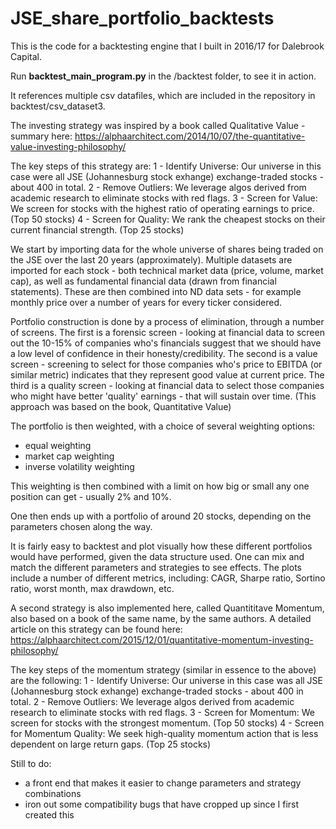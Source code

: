 # JSE_share_portfolio_backtests
This is the code for a backtesting engine that I built in 2016/17 for Dalebrook Capital.

Run **backtest_main_program.py** in the /backtest folder, to see it in action.

It references multiple csv datafiles, which are included in the repository in backtest/csv_dataset3.

The investing strategy was inspired by a book called Qualitative Value - summary here: https://alphaarchitect.com/2014/10/07/the-quantitative-value-investing-philosophy/

The key steps of this strategy are:
1 - Identify Universe: Our universe in this case were all JSE (Johannesburg stock exhange) exchange-traded stocks - about 400 in total.
2 - Remove Outliers: We leverage algos derived from academic research to eliminate stocks with red flags.
3 - Screen for Value: We screen for stocks with the highest ratio of operating earnings to price. (Top 50 stocks)
4 - Screen for Quality: We rank the cheapest stocks on their current financial strength. (Top 25 stocks)

We start by importing data for the whole universe of shares being traded on the JSE over the last 20 years (approximately).
Multiple datasets are imported for each stock - both technical market data (price, volume, market cap), as well as fundamental financial data (drawn from financial statements).
These are then combined into ND data sets - for example monthly price over a number of years for every ticker considered.

Portfolio construction is done by a process of elimination, through a number of screens.
The first is a forensic screen - looking at financial data to screen out the 10-15% of companies who's financials suggest that we should have a low level of confidence in their honesty/credibility.
The second is a value screen - screening to select for those companies who's price to EBITDA (or similar metric) indicates that they represent good value at current price.
The third is a quality screen - looking at financial data to select those companies who might have better 'quality' earnings - that will sustain over time.
(This approach was based on the book, Quantitative Value)

The portfolio is then weighted, with a choice of several weighting options:
- equal weighting
- market cap weighting
- inverse volatility weighting

This weighting is then combined with a limit on how big or small any one position can get - usually 2% and 10%.

One then ends up with a portfolio of around 20 stocks, depending on the parameters chosen along the way.

It is fairly easy to backtest and plot visually how these different portfolios would have performed, given the data structure used. One can mix and match the different parameters and strategies to see effects.
The plots include a number of different metrics, including: CAGR, Sharpe ratio, Sortino ratio, worst month, max drawdown, etc.

A second strategy is also implemented here, called Quantititave Momentum, also based on a book of the same name, by the same authors. A detailed article on this strategy can be found here: https://alphaarchitect.com/2015/12/01/quantitative-momentum-investing-philosophy/

The key steps of the momentum strategy (similar in essence to the above) are the following: 
1 - Identify Universe: Our universe in this case was all JSE (Johannesburg stock exhange) exchange-traded stocks - about 400 in total.
2 - Remove Outliers: We leverage algos derived from academic research to eliminate stocks with red flags.
3 - Screen for Momentum: We screen for stocks with the strongest momentum. (Top 50 stocks)
4 - Screen for Momentum Quality: We seek high-quality momentum action that is less dependent on large return gaps. (Top 25 stocks)

Still to do:
- a front end that makes it easier to change parameters and strategy combinations
- iron out some compatibility bugs that have cropped up since I first created this
